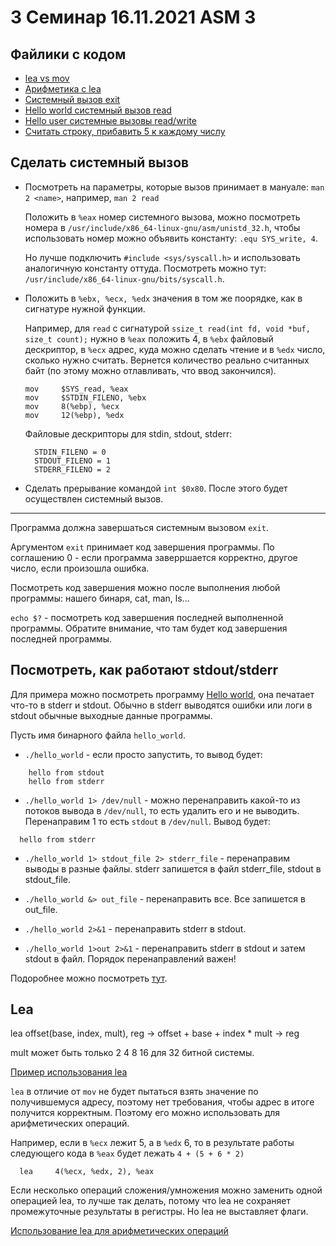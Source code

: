# 3 Семинар 16.11.2021 ASM 3

## Файлики с кодом
* [lea vs mov](lea.S)
* [Арифметика с lea](lea_operations.S)
* [Системный вызов exit](syscall.S)
* [Hello world системный вызов read](hello_world.S)
* [Hello user системные вызовы read/write](syscall_read.S)
* [Считать строку, прибавить 5 к каждому числу](add.S)


## Сделать системный вызов

* Посмотреть на параметры, которые вызов принимает в мануале: `man 2 <name>`, например, `man 2 read`

  Положить в `%eax` номер системного вызова, можно посмотреть номера в `/usr/include/x86_64-linux-gnu/asm/unistd_32.h`, чтобы использовать номер можно объявить константу: `.equ SYS_write, 4`. 

  Но лучше подключить `#include <sys/syscall.h>` и использовать аналогичную константу оттуда. Посмотреть можно тут: `/usr/include/x86_64-linux-gnu/bits/syscall.h`.

* Положить в `%ebx, %ecx, %edx` значения в том же поорядке, как в сигнатуре нужной функции.
  
  Например, для `read`  с сигнатурой `ssize_t read(int fd, void *buf, size_t count);` нужно в `%eax` положить 4, в `%ebx` файловый дескриптор, в `%ecx` адрес, куда можно сделать чтение и в `%edx` число, сколько нужно считать. Вернется количество реально считанных байт (по этому можно отлавливать, что ввод закончился).

    ```
    mov     $SYS_read, %eax
    mov     $STDIN_FILENO, %ebx
    mov     8(%ebp), %ecx
    mov     12(%ebp), %edx
    ```
    
    Файловые дескрипторы для stdin, stdout, stderr:
    
    ```
      STDIN_FILENO = 0
      STDOUT_FILENO = 1
      STDERR_FILENO = 2
    ```
    
* Сделать прерывание командой `int $0x80`. После этого будет осуществлен системный вызов.

----------
Программа должна завершаться системным вызовом `exit`.

Аргументом `exit` принимает код завершения программы. По соглашению 0 - если программа заверршается корректно, другое число, если произошла ошибка.

Посмотреть код завершения можно после выполнения любой программы: нашего бинаря, cat, man, ls...

`echo $?` - посмотреть код завершения последней выполненной программы. Обратите внимание, что там будет код завершения последней программы.

## Посмотреть, как работают stdout/stderr

Для примера можно посмотреть программу [Hello world](hello_world.S), она печатает что-то в stderr и stdout. Обычно в stderr выводятся ошибки или логи в stdout обычные выходные данные программы.

Пусть имя бинарного файла `hello_world`.

* `./hello_world` - если просто запустить, то вывод будет:
```
    hello from stdout
    hello from stderr
```

* `./hello_world 1> /dev/null` - можно перенаправить какой-то из потоков вывода в `/dev/null`, то есть удалить его и не выводить. Перенаправим 1 то есть `stdout` в `/dev/null`. Вывод будет:

```
  hello from stderr
```

* `./hello_world 1> stdout_file 2> stderr_file` - перенаправим выводы в разные файлы. stderr запишется в файл stderr_file, stdout в stdout_file.

* `./hello_world &> out_file` - перенаправить все. Все запишется в out_file.

* `./hello_world 2>&1` - перенаправить stderr в stdout. 
* `./hello_world 1>out 2>&1` - перенаправить stderr в stdout и затем stdout в файл. Порядок перенаправлений важен!

Подоробнее можно посмотреть [тут](https://catonmat.net/bash-one-liners-explained-part-three).

## Lea

lea offset(base, index, mult), reg -> offset + base + index * mult -> reg

mult может быть только 2 4 8 16 для 32 битной системы.

[Пример использования lea](lea.S)

`lea` в отличие от `mov` не будет пытаться взять значение по получившемуся адресу, поэтому нет требования, чтобы адрес в итоге получится корректным. Поэтому его можно использовать для арифметических операций.

Например, если в `%ecx` лежит 5, а в `%edx` 6, то в результате работы следующего кода в `%eax` будет лежать `4 + (5 + 6 * 2)`
```
  lea     4(%ecx, %edx, 2), %eax
```

Если несколько операций сложения/умножения можно заменить одной операцией lea, то лучше так делать, потому что lea не сохраняет промежуточные результаты в регистры. Но lea не выставляет флаги.

[Использование lea для арифметических операций](lea_operations.S)

